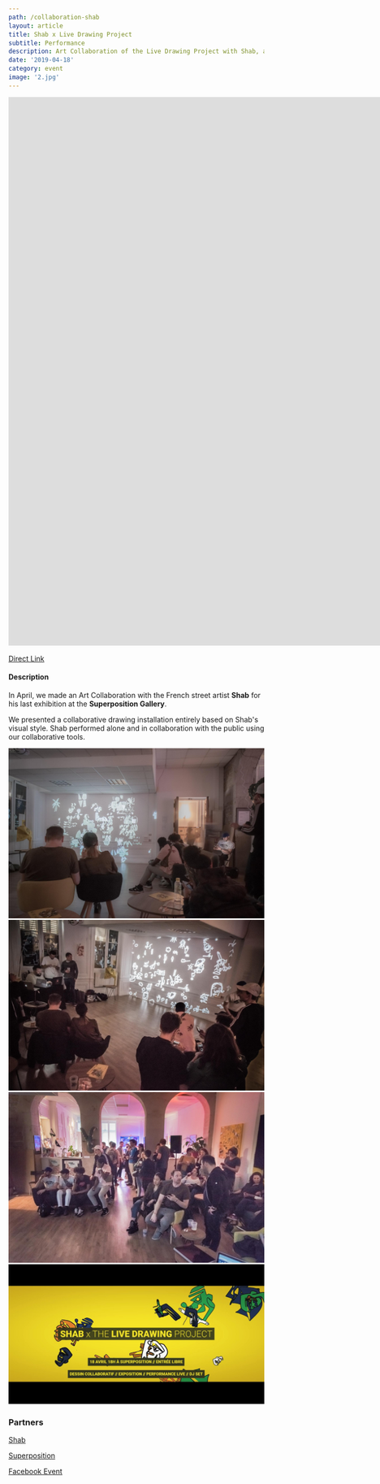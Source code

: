 ```yaml
---
path: /collaboration-shab
layout: article
title: Shab x Live Drawing Project
subtitle: Performance
description: Art Collaboration of the Live Drawing Project with Shab, a French street artist, at the Sitio by Superposition, Lyon, France
date: '2019-04-18'
category: event
image: '2.jpg'
---
```


<iframe src="https://player.vimeo.com/video/335872657" frameborder="0" allowfullscreen width="1920" height="1080"></iframe>

[Direct Link](//vimeo.com/335872657)

#### Description

In April, we made an Art Collaboration with the French street artist **Shab** for his last exhibition at the **Superposition Gallery**.

We presented a collaborative drawing installation entirely based on Shab's visual style. Shab performed alone and in collaboration with the public using our collaborative tools.

<photo-grid>
<img src="1.jpg"/>
<img src="2.jpg"/>
<img src="3.jpg"/>
<img src="textcover.jpg"/>
</photo-grid>

### Partners

[Shab](//www.shab-c.com/)

[Superposition](//superposition-lyon.com)

[Facebook Event](//www.facebook.com/events/592231084520436/)
